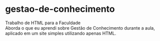 # gestao-de-conhecimento
Trabalho de HTML para a Faculdade <br>
Aborda o que eu aprendi sobre Gestão de Conhecimento durante a aula, aplicado em um site simples utilizando apenas HTML.
